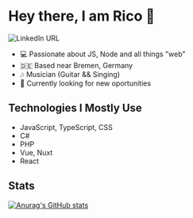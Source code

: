 # Hey there, I am Rico 👋

![LinkedIn URL](https://img.shields.io/twitter/url?color=0A66C2&label=Contact%20me&logo=linkedin&style=for-the-badge&url=https%3A%2F%2Fwww.linkedin.com%2Fin%2Frico-herwig-3068b7169%2F%3Flipi%3Durn%253Ali%253Apage%253Ad_flagship3_feed%253B7TnjG26iS2WJDaltvsMfPg%253D%253D)

- :computer: Passionate about JS, Node and all things "web"
- :de: Based near Bremen, Germany
- :notes: Musician (Guitar && Singing)
- :office: Currently looking for new oportunities

## Technologies I Mostly Use
- JavaScript, TypeScript, CSS
- C#
- PHP
- Vue, Nuxt
- React

## Stats
[![Anurag's GitHub stats](https://github-readme-stats.vercel.app/api?username=rherwig&show_icons=true&theme=dark)](https://github.com/anuraghazra/github-readme-stats)
